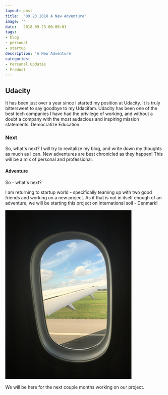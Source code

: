 ```yaml
---
layout: post
title:  "09.23.2018 A New Adventure"
image: ''
date:   2018-09-23 00:00:01
tags:
- blog
- personal
- startup
description: 'A New Adventure'
categories:
- Personal Updates
- Product
---
```


## Udacity

It has been just over a year since I started my position at Udacity. It is truly bittersweet to say goodbye to my Udacifam. Udacity has been one of the best tech companies I have had the privilege of working, and without a doubt a company with the most audacious and inspiring mission statements: Democratize Education. 


### Next

So, what's next? I will try to revitalize my blog, and write down my thoughts as much as I can. New adventures are best chronicled as they happen! This will be a mix of personal and professional.

#### Adventure

So - what's next?

I am returning to startup world - specifically teaming up with two good friends and working on a new project. As if that is not in itself enough of an adventure, we will be starting this project on international soil - Denmark!

<img src="/assets/img/newAdventure/helloCPH.JPG" width="400px" rotate="90" alt="Landing In Copenhagen">

We will be here for the next couple months working on our project.







